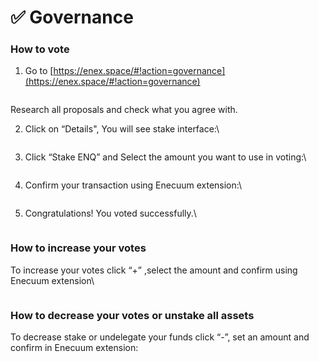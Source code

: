 # ✅ Governance

### How to vote

1. Go to [https://enex.space/#!action=governance](https://enex.space/#!action=governance)

<figure><img src="https://lh5.googleusercontent.com/ot_MeSm9MMS-mheLtjrl-UkvMbedz5yOJ-KZMNkWVqR3-IbFeoRCo3TZA6y1_vmk8Ox-LHievgcqhQ5IaFr8RE3w581pQwvJldomX8YjWJ_47YD8_hqCSYiLPw5NR4JvBJIfWeUP7By16YsOuQ6UIEU" alt=""><figcaption></figcaption></figure>

Research all proposals and check what you agree with.

2.  Click on “Details", You will see stake interface:\


    <figure><img src="https://lh5.googleusercontent.com/RgNWph8BIf3w5gsMpQprecysl2Le_wAFCD4qTA6FG2FXP0k8XV0z_C3LYiGEkCA-kXxf9BEZq8q9FthLTVT069gfbENWxTAChwjVirXvO-XAAHZkSTofjUlPHFNjfVMutWD8dGY4PZXtPxrPydcB9YE" alt=""><figcaption></figcaption></figure>
3.  Click “Stake ENQ” and Select the amount you want to use in voting:\


    <figure><img src="https://lh3.googleusercontent.com/8OF8WxBbuYMpcY08qbwGbjyEdFlIzD7Lk1eDI3FprTs5RVWR5qW1eBgcWOpZ_dUGmCrrCqKALP6D5WKzeBba_2sZkZXi0nV3Y5SgkSPVutX2HV6ljcbJNjcYrTNz_Iyj_44-U1WNBZMA4QyaeLPzlN8" alt=""><figcaption></figcaption></figure>
4.  Confirm your transaction using Enecuum extension:\


    <figure><img src="https://lh5.googleusercontent.com/OYEt3I9OrUqABI-u0nRk8sw_y2qElt1feevDHReqsvrYKCKXnp22RqfcSEdq9-8MQSH9oOE62O2bKARU0sur07szBqEJXHJMk-qoQ-9DCC0RjXg_q2j-MUiycYj_FpiO9ERznG34MyCw7_88FNKDJrw" alt=""><figcaption></figcaption></figure>
5.  Congratulations! You voted successfully.\


    <figure><img src="https://lh5.googleusercontent.com/aKhiMynKjTZjc4zefpmlSwcNHbvG5OcunVPx9qQUqfz1aJ1UUa8jDNt7c3CI0sis5QU7rdk7cUtg8Ov7ObqZJ5NDzR9aCKjgJv57zL72LZ4F3_gn01lKvSjjXQcv8-9E1yOuyjr1l4mpGJg-OlGEO7g" alt=""><figcaption></figcaption></figure>



### How to increase your votes

To increase your votes click “+” ,select the amount and confirm using Enecuum extension\


<figure><img src="https://lh4.googleusercontent.com/YhZlF3-v_0LKTnyXqovhDr9ivj_dp2rLaoT3_R1vmSIx7Lf0eH3y3w5TykE9u0evby4mK_ot61hcOBye-Q0b-a_URSYSn64lkbchPoLjEAs3bbvdJqxq8aVJqeipUPduG4trm94pKCJKORmf_xTtL5M" alt=""><figcaption></figcaption></figure>

### How to decrease your votes or unstake all assets

To decrease stake or undelegate your funds click “-”, set an amount and confirm in Enecuum extension:

<figure><img src="https://lh4.googleusercontent.com/JGCybtQRQ-Hzq0hzLKM1ECYC0e7rkcUCauoVR6G55CBVPytd5Bk3SCNXCHInFbcDMth94JCCU8kJOE3EwmiOkQZw8x0c7rzqdXxnBys26FoC1AjgSOMnxnJU9QG_-rqDi-jCSesV5Eor9INBWTSh38o" alt=""><figcaption></figcaption></figure>

